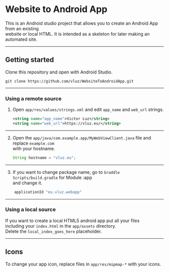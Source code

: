 # Website to Android App

This is an Android studio project that allows you to create an Android App from an existing     
website or local HTML. It is intended as a skeleton for later making an automated site.

---

## Getting started

Clone this repository and open with Android Studio.

`git clone https://github.com/vluz/WebsiteToAndroidApp.git`

---

### Using a remote source

1. Open `app/res/values/strings.xml` and edit `app_name` and `web_url` strings.

	```xml
    <string name="app_name">Victor Luz</string>
    <string name="web_url">https://vluz.eu/</string>
	```

---

2. Open the `app/java/com.example.app/MyWebViewClient.java` file and replace `example.com`      
   with your hostname.

	```java
	String hostname = "vluz.eu";
	```

--- 

3. If you want to change package name, go to `Graddle Scripts/build.gradle` for Module :app      
   and change it.

```java
	applicationId "eu.vluz.webapp"
```

---

### Using a local source

If you want to create a local HTML5 android app put all your files      
including your `index.html` in the `app/assets` directory.     
Delete the `local_index_goes_here` placeholder.

---

## Icons

To change your app icon, replace files in `app/res/mipmap-*` with your icons.
